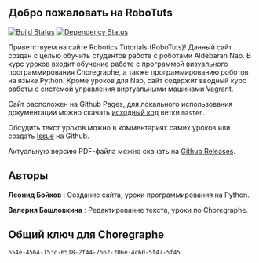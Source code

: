 ## Добро пожаловать на RoboTuts
[![Build Status](https://travis-ci.org/robotuts/robotuts.github.io.svg?branch=source)](https://travis-ci.org/robotuts/robotuts.github.io)
[![Dependency Status](https://gemnasium.com/badges/github.com/robotuts/robotuts.github.io.svg)](https://gemnasium.com/github.com/robotuts/robotuts.github.io)

Приветствуем на сайте Robotics Tutorials (RoboTuts)! Данный сайт создан с целью
обучить студентов работе с роботами Aldebaran Nao. В курс уроков входит обучение
работе с программой визуального программирования Choregraphe, а также
программированию роботов на языке Python. Кроме уроков для Nao, сайт содержит
вводный курс работы с системой управления виртуальными машинами Vagrant.

Сайт расположен на Github Pages, для локального использования документации можно
скачать [исходный код](https://github.com/robotuts/robotuts.github.io/archive/master.zip)
ветки `master`.

Обсудить текст уроков можно в комментариях самих уроков или создать
[Issue](https://github.com/robotuts/robotuts.github.io/issues/new) на Github.

Актуальную версию PDF-файла можно скачать на [Github Releases](https://github.com/robotuts/nao-tutorials-book/releases/latest/).

## Авторы

**Леонид Бойков**
:	Создание сайта, уроки программирования на Python.

**Валерия Башловкина**
:	Редактирование текста, уроки по Choregraphe.

## Общий ключ для Choregraphe

```
654e-4564-153c-6518-2f44-7562-206e-4c60-5f47-5f45
```
